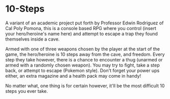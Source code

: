 # 10-Steps
A variant of an academic project put forth by Professor Edwin Rodriguez of Cal Poly Pomona, this is a console based RPG where you control (insert your hero/heroine's name here) and attempt to escape a trap they found themselves inside a cave. 

Armed with one of three weapons chosen by the player at the start of the game, the hero/heroine is 10 steps away from the cave, and freedom. Every step they take however, there is a chance to encounter a thug (unarmed or armed with a randomly chosen weapon). You may try to fight, take a step back, or attempt to escape (Pokemon style). Don't forget your power ups either, an extra magazine and a health pack may come in handy! 

No matter what, one thing is for certain however, it'll be the most difficult 10 steps you ever take.
